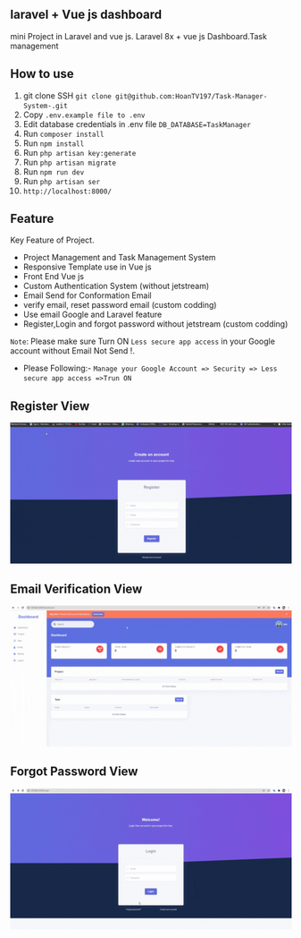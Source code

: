 ## laravel + Vue js dashboard
mini Project in Laravel and vue js. Laravel 8x + vue js Dashboard.Task management 
## How to use
1. git clone SSH `git clone git@github.com:HoanTV197/Task-Manager-System-.git`
2. Copy `.env.example file to .env`
3. Edit database credentials in .env file `DB_DATABASE=TaskManager`
4. Run `composer install`
5. Run `npm install`
6. Run `php artisan key:generate`
7. Run `php artisan migrate`
8. Run `npm run dev`
9. Run `php artisan ser` 
10. `http://localhost:8000/`

## Feature
Key Feature of Project.

- Project Management and Task Management System
- Responsive Template use in Vue js
- Front End Vue js
- Custom Authentication System (without jetstream)
- Email Send for Conformation Email
- verify email, reset password email (custom codding)
- Use email Google and Laravel feature
- Register,Login and forgot password without jetstream (custom codding)

`Note`: Please make sure Turn ON `Less secure app access` in your Google account without Email Not Send !.
- Please Following:- `Manage your Google Account => Security => Less secure app access =>Trun ON`

## Register View

![larave vue.js Register View](public/git_image/register_login.gif)

## Email Verification View

![larave+vue Email Verification View](public/git_image/email-verify.gif)

## Forgot Password View

![larave+vue Forgot Password View](public/git_image/forgot-password.gif)
